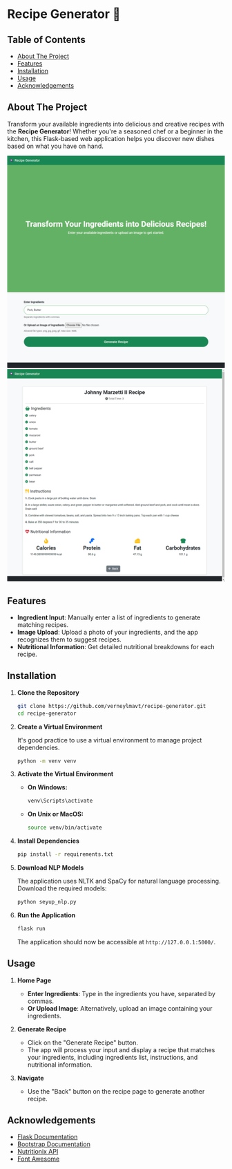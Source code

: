 # Recipe Generator 🍳

## Table of Contents

- [About The Project](#about-the-project)
- [Features](#features)
- [Installation](#installation)
- [Usage](#usage)
- [Acknowledgements](#acknowledgements)

## About The Project

Transform your available ingredients into delicious and creative recipes with the **Recipe Generator**! Whether you're a seasoned chef or a beginner in the kitchen, this Flask-based web application helps you discover new dishes based on what you have on hand.

![Recipe Generator Screenshot_1](static/assets/images/screenshot_1.png)
![Recipe Generator Screenshot_2](static/assets/images/screenshot_2.png)

## Features

- **Ingredient Input**: Manually enter a list of ingredients to generate matching recipes.
- **Image Upload**: Upload a photo of your ingredients, and the app recognizes them to suggest recipes.
- **Nutritional Information**: Get detailed nutritional breakdowns for each recipe.

## Installation

1. **Clone the Repository**

    ```bash
    git clone https://github.com/verneylmavt/recipe-generator.git
    cd recipe-generator
    ```

2. **Create a Virtual Environment**

    It's good practice to use a virtual environment to manage project dependencies.

    ```bash
    python -m venv venv
    ```

3. **Activate the Virtual Environment**

    - **On Windows:**

        ```bash
        venv\Scripts\activate
        ```

    - **On Unix or MacOS:**

        ```bash
        source venv/bin/activate
        ```

4. **Install Dependencies**

    ```bash
    pip install -r requirements.txt
    ```

5. **Download NLP Models**

    The application uses NLTK and SpaCy for natural language processing. Download the required models:

    ```python
    python seyup_nlp.py
    ```

6. **Run the Application**

    ```bash
    flask run
    ```

    The application should now be accessible at `http://127.0.0.1:5000/`.

## Usage

1. **Home Page**

    - **Enter Ingredients**: Type in the ingredients you have, separated by commas.
    - **Or Upload Image**: Alternatively, upload an image containing your ingredients.

2. **Generate Recipe**

    - Click on the "Generate Recipe" button.
    - The app will process your input and display a recipe that matches your ingredients, including ingredients list, instructions, and nutritional information.

3. **Navigate**

    - Use the "Back" button on the recipe page to generate another recipe.

## Acknowledgements

- [Flask Documentation](https://flask.palletsprojects.com/)
- [Bootstrap Documentation](https://getbootstrap.com/)
- [Nutritionix API](https://www.nutritionix.com/business/api)
- [Font Awesome](https://fontawesome.com/)

